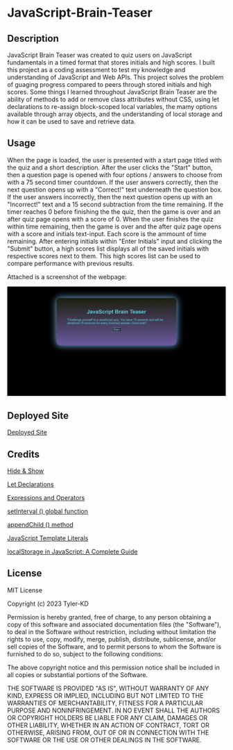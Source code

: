# JavaScript-Brain-Teaser

## Description

JavaScript Brain Teaser was created to quiz users on JavaScript fundamentals in a timed format that stores initials and high scores.  I built this project as a coding assessment to test my knowledge and understanding of JavaScript and Web APIs.  This project solves the problem of guaging progress compared to peers through stored initials and high scores.  Some things I learned throughout JavaScript Brain Teaser are the ability of methods to add or remove class attributes without CSS, using let declarations to re-assign block-scoped local variables, the mamy options available through array objects, and the understanding of local storage and how it can be used to save and retrieve data.

## Usage

When the page is loaded, the user is presented with a start page titled with the quiz and a short description.  After the user clicks the "Start" button, then a question page is opened with four options / answers to choose from with a 75 second timer countdown.  If the user answers correctly, then the next question opens up with a "Correct!" text underneath the question box.  If the user answers incorrectly, then the next question opens up with an "Incorrect!" text and a 15 second subtraction from the time remaining.  If the timer reaches 0 before finishing the the quiz, then the game is over and an after quiz page opens with a score of 0.  When the user finishes the quiz within time remaining, then the game is over and the after quiz page opens with a score and initials text-input.  Each score is the ammount of time remaining.  After entering initials within "Enter Initials" input and clicking the "Submit" button, a high scores list displays all of the saved initials with respective scores next to them.  This high scores list can be used to compare performance with previous results.

Attached is a screenshot of the webpage:

![JavaScript-Brain-Teaser Screenshot](</assets/images/JS-Brain-Teaser-Screenshot.png>)


## Deployed Site

[Deployed Site](https://tyler-kd.github.io/JavaScript-Brain-Teaser/)

## Credits

[Hide & Show](https://www.w3schools.com/w3js/w3js_hide.asp)

[Let Declarations](https://developer.mozilla.org/en-US/docs/Web/JavaScript/Reference/Statements/let)

[Expressions and Operators](https://developer.mozilla.org/en-US/docs/Web/JavaScript/Reference/Operators)

[setInterval () global function](https://developer.mozilla.org/en-US/docs/Web/API/setInterval)

[appendChild () method](https://developer.mozilla.org/en-US/docs/Web/API/Node/appendChild)

[JavaScript Template Literals](https://www.w3schools.com/JS//js_string_templates.asp)

[localStorage in JavaScript: A Complete Guide](https://blog.logrocket.com/localstorage-javascript-complete-guide/)

## License

MIT License

Copyright (c) 2023 Tyler-KD

Permission is hereby granted, free of charge, to any person obtaining a copy of this software and associated documentation files (the "Software"), to deal in the Software without restriction, including without limitation the rights to use, copy, modify, merge, publish, distribute, sublicense, and/or sell copies of the Software, and to permit persons to whom the Software is furnished to do so, subject to the following conditions:

The above copyright notice and this permission notice shall be included in all copies or substantial portions of the Software.

THE SOFTWARE IS PROVIDED "AS IS", WITHOUT WARRANTY OF ANY KIND, EXPRESS OR IMPLIED, INCLUDING BUT NOT LIMITED TO THE WARRANTIES OF MERCHANTABILITY, FITNESS FOR A PARTICULAR PURPOSE AND NONINFRINGEMENT. IN NO EVENT SHALL THE AUTHORS OR COPYRIGHT HOLDERS BE LIABLE FOR ANY CLAIM, DAMAGES OR OTHER LIABILITY, WHETHER IN AN ACTION OF CONTRACT, TORT OR OTHERWISE, ARISING FROM, OUT OF OR IN CONNECTION WITH THE SOFTWARE OR THE USE OR OTHER DEALINGS IN THE SOFTWARE.